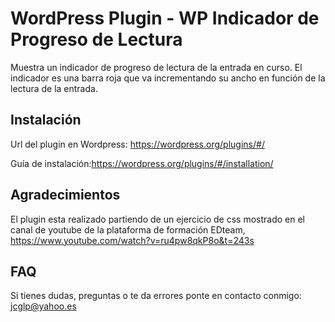 WordPress Plugin -  WP Indicador de Progreso de Lectura
=======================================================

Muestra un indicador de progreso de lectura de la entrada en curso.
El indicador es una barra roja que va incrementando su ancho en función de la lectura de la entrada.


Instalación
----------

Url del plugin en Wordpress: https://wordpress.org/plugins/#/

Guía de instalación:https://wordpress.org/plugins/#/installation/


Agradecimientos
---------------
El plugin esta realizado partiendo de un ejercicio de css mostrado en el canal de youtube de la plataforma
de formación EDteam, https://www.youtube.com/watch?v=ru4pw8qkP8o&t=243s



FAQ
----------
Si tienes dudas, preguntas o te da errores ponte en contacto conmigo: jcglp@yahoo.es
